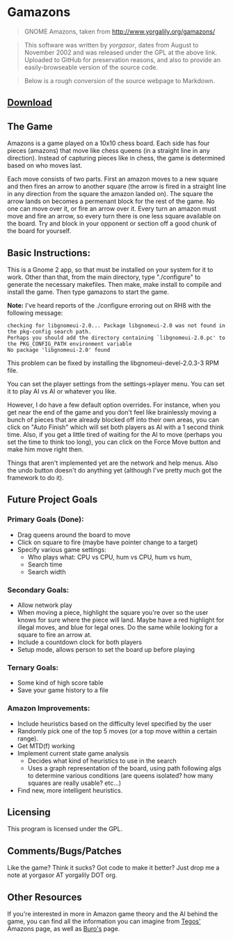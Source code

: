 # Gamazons

> GNOME Amazons, taken from http://www.yorgalily.org/gamazons/

> This software was written by *yorgasor*, dates from August to November 2002 and was released under the GPL at the above link.  Uploaded to GitHub for preservation reasons, and also to provide an easily-browseable version of the source code.

> Below is a rough conversion of the source webpage to Markdown.


## [Download](http://www.yorgalily.org/gamazons/download.html)

## The Game

Amazons is a game played on a 10x10 chess board. Each side has four pieces (amazons) that move like chess queens (in a straight line in any direction). Instead of capturing pieces like in chess, the game is determined based on who moves last.

Each move consists of two parts. First an amazon moves to a new square and then fires an arrow to another square (the arrow is fired in a straight line in any direction from the square the amazon landed on). The square the arrow lands on becomes a permenant block for the rest of the game. No one can move over it, or fire an arrow over it. Every turn an amazon must move and fire an arrow, so every turn there is one less square available on the board. Try and block in your opponent or section off a good chunk of the board for yourself.

## Basic Instructions:

This is a Gnome 2 app, so that must be installed on your system for it to work. Other than that, from the main directory, type "./configure" to generate the necessary makefiles. Then make, make install to compile and install the game. Then type gamazons to start the game.

**Note:** I've heard reports of the ./configure erroring out on RH8 with the following message:

    checking for libgnomeui-2.0... Package libgnomeui-2.0 was not found in the pkg-config search path.
    Perhaps you should add the directory containing `libgnomeui-2.0.pc' to the PKG_CONFIG_PATH environment variable
    No package 'libgnomeui-2.0' found

This problem can be fixed by installing the libgnomeui-devel-2.0.3-3 RPM file.

You can set the player settings from the settings->player menu. You can set it to play AI vs AI or whatever you like.

However, I do have a few default option overrides. For instance, when you get near the end of the game and you don't feel like brainlessly moving a bunch of pieces that are already blocked off into their own areas, you can click on "Auto Finish" which will set both players as AI with a 1 second think time. Also, if you get a little tired of waiting for the AI to move (perhaps you set the time to think too long), you can click on the Force Move button and make him move right then.

Things that aren't implemented yet are the network and help menus. Also the undo button doesn't do anything yet (although I've pretty much got the framework to do it).

## Future Project Goals

### Primary Goals (Done):

- Drag queens around the board to move
- Click on square to fire (maybe have pointer change to a target)
- Specify various game settings: 
  - Who plays what: CPU vs CPU, hum vs CPU, hum vs hum, 
  - Search time 
  - Search width 

### Secondary Goals:

- Allow network play
- When moving a piece, highlight the square you're over so the user knows for sure where the piece will land. Maybe have a red highlight for illegal moves, and blue for legal ones. Do the same while looking for a square to fire an arrow at.
- Include a countdown clock for both players
- Setup mode, allows person to set the board up before playing

### Ternary Goals:

- Some kind of high score table
- Save your game history to a file

### Amazon Improvements:

- Include heuristics based on the difficulty level specified by the user
- Randomly pick one of the top 5 moves (or a top move within a certain range).
- Get MTD(f) working
- Implement current state game analysis 
  - Decides what kind of heuristics to use in the search 
  - Uses a graph representation of the board, using path following algs to determine various conditions (are queens isolated? how many squares are really usable? etc...)
- Find new, more intelligent heuristics.

## Licensing

This program is licensed under the GPL.

## Comments/Bugs/Patches

Like the game? Think it sucks? Got code to make it better? Just drop me a note at yorgasor AT yorgalily DOT org.

## Other Resources

If you're interested in more in Amazon game theory and the AI behind the game, you can find all the information you can imagine from [Tegos'](http://www.cs.ualberta.ca/~tegos/amazons/) Amazons page, as well as [Buro's](http://www.cs.ualberta.ca/~mburo/) page.

